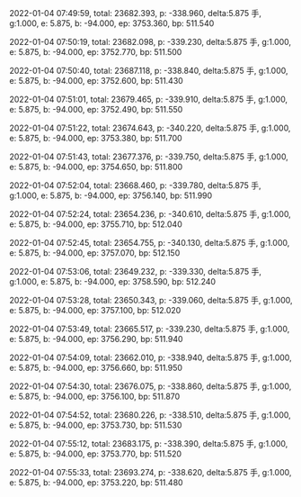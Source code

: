 2022-01-04 07:49:59, total: 23682.393, p: -338.960, delta:5.875 手, g:1.000, e: 5.875, b: -94.000, ep: 3753.360, bp: 511.540

2022-01-04 07:50:19, total: 23682.098, p: -339.230, delta:5.875 手, g:1.000, e: 5.875, b: -94.000, ep: 3752.770, bp: 511.500

2022-01-04 07:50:40, total: 23687.118, p: -338.840, delta:5.875 手, g:1.000, e: 5.875, b: -94.000, ep: 3752.600, bp: 511.430

2022-01-04 07:51:01, total: 23679.465, p: -339.910, delta:5.875 手, g:1.000, e: 5.875, b: -94.000, ep: 3752.490, bp: 511.550

2022-01-04 07:51:22, total: 23674.643, p: -340.220, delta:5.875 手, g:1.000, e: 5.875, b: -94.000, ep: 3753.380, bp: 511.700

2022-01-04 07:51:43, total: 23677.376, p: -339.750, delta:5.875 手, g:1.000, e: 5.875, b: -94.000, ep: 3754.650, bp: 511.800

2022-01-04 07:52:04, total: 23668.460, p: -339.780, delta:5.875 手, g:1.000, e: 5.875, b: -94.000, ep: 3756.140, bp: 511.990

2022-01-04 07:52:24, total: 23654.236, p: -340.610, delta:5.875 手, g:1.000, e: 5.875, b: -94.000, ep: 3755.710, bp: 512.040

2022-01-04 07:52:45, total: 23654.755, p: -340.130, delta:5.875 手, g:1.000, e: 5.875, b: -94.000, ep: 3757.070, bp: 512.150

2022-01-04 07:53:06, total: 23649.232, p: -339.330, delta:5.875 手, g:1.000, e: 5.875, b: -94.000, ep: 3758.590, bp: 512.240

2022-01-04 07:53:28, total: 23650.343, p: -339.060, delta:5.875 手, g:1.000, e: 5.875, b: -94.000, ep: 3757.100, bp: 512.020

2022-01-04 07:53:49, total: 23665.517, p: -339.230, delta:5.875 手, g:1.000, e: 5.875, b: -94.000, ep: 3756.290, bp: 511.940

2022-01-04 07:54:09, total: 23662.010, p: -338.940, delta:5.875 手, g:1.000, e: 5.875, b: -94.000, ep: 3756.660, bp: 511.950

2022-01-04 07:54:30, total: 23676.075, p: -338.860, delta:5.875 手, g:1.000, e: 5.875, b: -94.000, ep: 3756.100, bp: 511.870

2022-01-04 07:54:52, total: 23680.226, p: -338.510, delta:5.875 手, g:1.000, e: 5.875, b: -94.000, ep: 3753.730, bp: 511.530

2022-01-04 07:55:12, total: 23683.175, p: -338.390, delta:5.875 手, g:1.000, e: 5.875, b: -94.000, ep: 3753.770, bp: 511.520

2022-01-04 07:55:33, total: 23693.274, p: -338.620, delta:5.875 手, g:1.000, e: 5.875, b: -94.000, ep: 3753.220, bp: 511.480